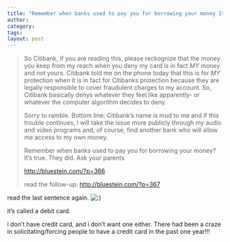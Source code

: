 ```yaml
---
title: "Remember when banks used to pay you for borrowing your money It’s true. They did. Ask your parents"
author:
category: 
tags: 
layout: post
---
```

<blockquote>

So Citibank, if you are reading this, please reckognize that the money you keep from my reach when you deny my card is in fact <em>MY</em> money and not yours. Citibank told me on the phone today that this is for <em>MY</em> protection when it is in fact for Citibanks protection because they are legally responsible to cover fraudulent charges to my account. So, Citibank basically denys whatever they feel like apparently- or whatever the computer algorithm decides to deny.



Sorry to ramble. Bottom line: Citibank’s name is mud to me and if this trouble continues, I will take the issue more publicly through my audio and video programs and, of course, find another bank who will allow me access to my own money.



Remember when banks used to pay you for borrowing your money? It’s true. They did. Ask your parents



<a href="http://bluestein.com/?p=366">http://bluestein.com/?p=366</a>

read the follow-up: <a href="http://bluestein.com/?p=367">http://bluestein.com/?p=367</a>

</blockquote>

read the last sentence again. <img src='http://www.rijiben.org/smilies/icon_smile.gif' alt=':)' class='wp-smiley' /> 

it’s called a debit card.

i don’t have credit card, and i don’t want one either. There had been a craze in solicitating/forcing people to have a credit card in the past one year!!!

